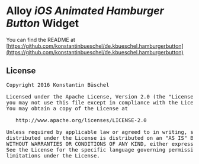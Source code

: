 # Alloy *iOS Animated Hamburger Button* Widget

You can find the README at [https://github.com/konstantinbueschel/de.kbueschel.hamburgerbutton](https://github.com/konstantinbueschel/de.kbueschel.hamburgerbutton)

## License

<pre>
Copyright 2016 Konstantin Büschel

Licensed under the Apache License, Version 2.0 (the "License");
you may not use this file except in compliance with the License.
You may obtain a copy of the License at

   http://www.apache.org/licenses/LICENSE-2.0

Unless required by applicable law or agreed to in writing, software
distributed under the License is distributed on an "AS IS" BASIS,
WITHOUT WARRANTIES OR CONDITIONS OF ANY KIND, either express or implied.
See the License for the specific language governing permissions and
limitations under the License.
</pre>